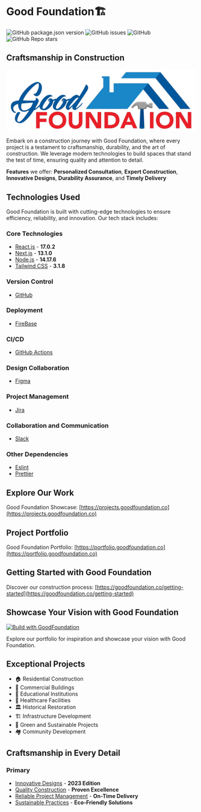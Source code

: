 Good Foundation🏗️
=================

![GitHub package.json version](https://img.shields.io/github/package-json/v/goodfoundation/goodfoundation) ![GitHub issues](https://img.shields.io/github/issues/goodfoundation/goodfoundation) ![GitHub](https://img.shields.io/github/license/goodfoundation/goodfoundation) ![GitHub Repo stars](https://img.shields.io/github/stars/goodfoundation/goodfoundation?style=social)

Craftsmanship in Construction
-----------------------------

![GoodFoundation - Craftsmanship in Construction](./src/images/GFLogo.png)

Embark on a construction journey with Good Foundation, where every project is a testament to craftsmanship, durability, and the art of construction. We leverage modern technologies to build spaces that stand the test of time, ensuring quality and attention to detail.

**Features** we offer: **Personalized Consultation**, **Expert Construction**, **Innovative Designs**, **Durability Assurance**, and **Timely Delivery**

Technologies Used
-----------------

Good Foundation is built with cutting-edge technologies to ensure efficiency, reliability, and innovation. Our tech stack includes:

### Core Technologies

*   [React.js](https://reactjs.org) - **17.0.2**
*   [Next.js](https://nextjs.org) - **13.1.0**
*   [Node.js](https://nodejs.org) - **14.17.6**
*   [Tailwind CSS](https://tailwindcss.com) - **3.1.8**


### Version Control

*   [GitHub](https://github.com)

### Deployment

*   [FireBase](https:/firebase.google.com)

### CI/CD

*   [GitHub Actions](https://github.com/features/actions)

### Design Collaboration

*   [Figma](https://www.figma.com)

### Project Management

*   [Jira](https://www.atlassian.com/software/jira)

### Collaboration and Communication

*   [Slack](https://slack.com)


### Other Dependencies

*   [Eslint](https://eslint.org)
*   [Prettier](https://prettier.io)

Explore Our Work
----------------

Good Foundation Showcase: [https://projects.goodfoundation.co](https://projects.goodfoundation.co)

Project Portfolio
-----------------

Good Foundation Portfolio: [https://portfolio.goodfoundation.co](https://portfolio.goodfoundation.co)

Getting Started with Good Foundation
------------------------------------

Discover our construction process: [https://goodfoundation.co/getting-started](https://goodfoundation.co/getting-started)

Showcase Your Vision with Good Foundation
-----------------------------------------

[![Build with GoodFoundation](https://goodfoundation.co/button)](https://goodfoundation.co/new-project?repository-url=https%3A%2F%2Fgithub.com%2Fgoodfoundation%2Fgoodfoundation&env=PROJECT_TYPE,CONSTRUCTION_DETAILS,BUDGET_RANGE,CONTACT_EMAIL,CONTACT_PHONE&project-name=goodfoundation&repo-name=goodfoundation&demo-title=GoodFoundation%20-%20Crafting%20Your%20Vision&demo-description=GoodFoundation%20is%20dedicated%20to%20bringing%20your%20construction%20visions%20to%20life,%20combining%20craftsmanship,%20innovation,%20and%20reliability.&demo-url=https%3A%2F%2Fprojects.goodfoundation.co&demo-image=https%3A%2F%2Fgoodfoundation.co%2Fimages%2Fseo-cover.png)

Explore our portfolio for inspiration and showcase your vision with Good Foundation.

Exceptional Projects
--------------------

*   🏠 Residential Construction
*   🏢 Commercial Buildings
*   🏫 Educational Institutions
*   🏥 Healthcare Facilities
*   🏛 Historical Restoration
*   🏗️ Infrastructure Development
*   🌳 Green and Sustainable Projects
*   🏘️ Community Development

Craftsmanship in Every Detail
-----------------------------

### Primary

*   [Innovative Designs](https://goodfoundation.co/designs) - **2023 Edition**
*   [Quality Construction](https://goodfoundation.co/construction) - **Proven Excellence**
*   [Reliable Project Management](https://goodfoundation.co/project-management) - **On-Time Delivery**
*   [Sustainable Practices](https://goodfoundation.co/sustainability) - **Eco-Friendly Solutions**




